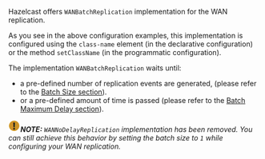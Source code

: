 
Hazelcast offers `WANBatchReplication` implementation for the WAN replication.

As you see in the above configuration examples, this implementation is configured using the `class-name` element (in the declarative configuration) or the method `setClassName` (in the programmatic configuration).

The implementation `WANBatchReplication` waits until:

-  a pre-defined number of replication events are generated, (please refer to the [Batch Size section](03_Batch_Size.md)).
- or a pre-defined amount of time is passed (please refer to the [Batch Maximum Delay section](04_Batch_Maximum_Delay.md)).

![image](../images/NoteSmall.jpg)***NOTE:*** *`WANNoDelayReplication` implementation has been removed. You can still achieve this behavior by setting the batch size to `1` while configuring your WAN replication.*


